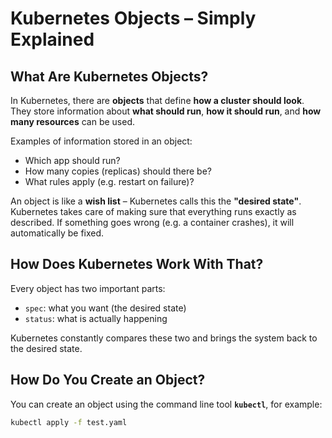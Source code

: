 # Kubernetes Objects – Simply Explained

## What Are Kubernetes Objects?

In Kubernetes, there are **objects** that define **how a cluster should look**. They store information about **what should run**, **how it should run**, and **how many resources** can be used.

Examples of information stored in an object:
- Which app should run?
- How many copies (replicas) should there be?
- What rules apply (e.g. restart on failure)?

An object is like a **wish list** – Kubernetes calls this the **"desired state"**. Kubernetes takes care of making sure that everything runs exactly as described. If something goes wrong (e.g. a container crashes), it will automatically be fixed.

## How Does Kubernetes Work With That?

Every object has two important parts:
- `spec`: what you want (the desired state)
- `status`: what is actually happening

Kubernetes constantly compares these two and brings the system back to the desired state.

## How Do You Create an Object?

You can create an object using the command line tool **`kubectl`**, for example:

```bash
kubectl apply -f test.yaml
```

